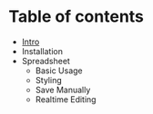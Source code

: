 # Table of contents

* [Intro](README.md)
* Installation
* Spreadsheet
  * Basic Usage
  * Styling
  * Save Manually
  * Realtime Editing

